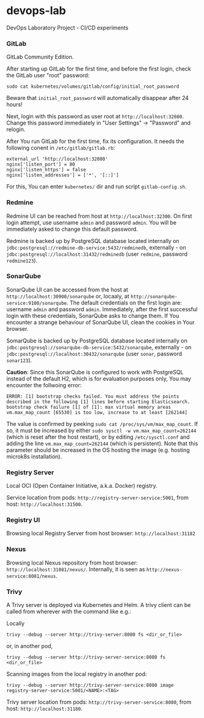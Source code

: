 # devops-lab
DevOps Laboratory Project - CI/CD experiments

### GitLab

GitLab Community Edition.

After starting up GitLab for the first time, and before the first login, check the GitLab user "root" password:

```
sudo cat kubernetes/volumes/gitlab/config/initial_root_password
```

Beware that `initial_root_password` will automatically disappear after 24 hours!

Next, login with this password as user root at `http://localhost:32080`.
Change this password immediately in "User Settings" -> "Password" and relogin.

After You run GitLab for the first time, fix its configuration.
It needs the following conent in `/etc/gitlab/gitlab.rb`:

```
external_url 'http://localhost:32080'
nginx['listen_port'] = 80
nginx['listen_https'] = false
nginx['listen_addresses'] = ['*', '[::]']
```

For this, You can enter `kubernetes/` dir and run script `gitlab-config.sh`.

### Redmine

Redmine UI can be reached from host at `http://localhost:32300`. On first login attempt, use username `admin` and password `admin`.
You will be immediately asked to change this default password.

Redmine is backed up by PostgreSQL database located internally on `jdbc:postgresql://redmine-db-service:5432/redminedb`, externally - on `jdbc:postgresql://localhost:31432/redminedb` (user `redmine`, password `redmine123`).

### SonarQube

SonarQube UI can be accessed from the host at `http://localhost:30900/sonarqube` or, locaaly, at `http://sonarqube-service:9100/sonarqube`. The default credentials on the first login are: username `admin` and password `admin`.
Immediately, after the first successful login with these credentials, SonarQube asks to change them.
If You encounter a strange behaviour of SonarQube UI, clean the cookies in Your browser.

SomarQube is backed up by PostgreSQL database located internally on `jdbc:postgresql://sonarqube-db-service:5432/sonarqube`, externally - on `jdbc:postgresql://localhost:30432/sonarqube` (user `sonar`, password `sonar123`).

**Caution**: Since this SonarQube is configured to work with PostgreSQL instead of the default H2, which is for evaluation purposes only, You may encounter the follwoing error:

```
ERROR: [1] bootstrap checks failed. You must address the points described in the following [1] lines before starting Elasticsearch.
bootstrap check failure [1] of [1]: max virtual memory areas vm.max_map_count [65530] is too low, increase to at least [262144]
```

The value is confirmed by peeking `sudo cat /proc/sys/vm/max_map_count`. If so, it must be increased by either `sudo sysctl -w vm.max_map_count=262144` (which is reset after the host restart), or by editing `/etc/sysctl.conf` and adding the line `vm.max_map_count=262144` (which is persistent).
Note that this parameter should be increased in the OS hosting the image (e.g. hosting microk8s installation).

### Registry Server

Local OCI (Open Container Initiative, a.k.a. Docker) registry.

Service location from pods: `http://registry-server-service:5001`, from host: `http://localhost:31500`.

### Registry UI

Browsing local Registry Server from host browser: `http://localhost:31182`

### Nexus

Browsing local Nexus repository from host browser: `http://localhost:31081/nexus/`. Internally, it is seen as `http://nexus-service:8081/nexus`.

### Trivy

A Trivy server is deployed via Kubernetes and Helm. A trivy client can be
called from wherever with the command like e.g.:

Locally

```
trivy --debug --server http://trivy-server:8080 fs <dir_or_file>
```

or, in another pod,

```
trivy --debug --server http://trivy-server-service:8080 fs <dir_or_file>
```

Scanning images from the local registry in another pod:

```
trivy --debug --server http://trivy-server-service:8080 image registry-server-service:5001/<NAME>:<TAG>
```

Trivy server location from pods: `http://trivy-server-service:8080`, from host: `http://localhost:31180`.
